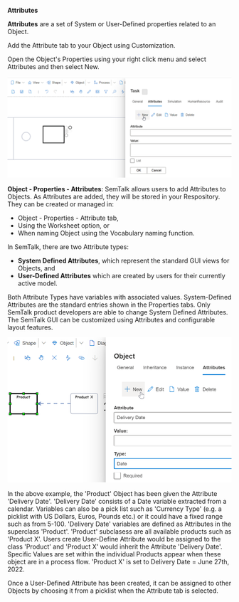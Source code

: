 **Attributes**

**Attributes** are a set of System or User-Defined properties related to an Object. 

Add the Attribute tab to your Object using Customization.

Open the Object's Properties using your right click menu and select Attributes and then select New.

![alt text](images/Attributes2.png)

**Object - Properties - Attributes**:  SemTalk allows users to add Attributes to Objects. As Attributes are added, they will be stored in your Respository. They can be created or managed in:

* Object - Properties - Attribute tab, 
* Using the Worksheet option, or 
* When naming Object using the Vocabulary naming function.

In SemTalk, there are two Attribute types:

* **System Defined Attributes**, which represent the standard GUI views for Objects, and 
* **User-Defined Attributes** which are created by users for their currently active model. 

Both Attribute Types have variables with associated values. System-Defined Attributes are the standard entries shown in the Properties tabs. Only SemTalk product developers are able to change System Defined Attributes. The SemTalk GUI can be customized using Attributes and configurable layout features.

![alt text](images/Attributes1.png)

In the above example, the 'Product' Object has been given the Attribute 'Delivery Date'. 'Delivery Date' consists of a Date variable extracted from a calendar. Variables can also be a pick list such as 'Currency Type' (e.g. a picklist with US Dollars, Euros, Pounds etc.) or it could have a fixed range such as from 5-100. 'Delivery Date' variables are defined as Attributes in the superclass 'Product'. 'Product' subclasess are all available products such as 'Product X'. Users create User-Define Attribute would be assigned to the class 'Product' and 'Product X' would inherit the Attribute 'Delivery Date'. Specific Values are set within the individual Products appear when these object are in a process flow. 'Product X' is set to Delivery Date = June 27th, 2022. 

Once a User-Defined Attribute has been created, it can be assigned to other Objects by choosing it from a picklist when the Attribute tab is selected. 

